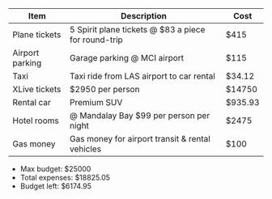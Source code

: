 |Item|Description|Cost|
|----|-----------|----|
|Plane tickets|5 Spirit plane tickets @ $83 a piece for round-trip|$415|
|Airport parking|Garage parking @ MCI airport|$115|
|Taxi|Taxi ride from LAS airport to car rental|$34.12|
|XLive tickets|$2950 per person|$14750|
|Rental car|Premium SUV|$935.93|
|Hotel rooms|@ Mandalay Bay $99 per person per night|$2475|
|Gas money|Gas money for airport transit & rental vehicles|$100|

- Max budget:     $25000
- Total expenses: $18825.05
- Budget left:     $6174.95
